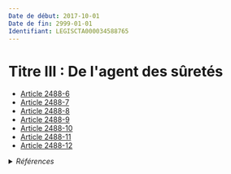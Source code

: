 ```yaml
---
Date de début: 2017-10-01
Date de fin: 2999-01-01
Identifiant: LEGISCTA000034588765
---
```


<h1>Titre III : De l'agent des sûretés</h1>

- [Article 2488-6](article_2488-6.md)
- [Article 2488-7](article_2488-7.md)
- [Article 2488-8](article_2488-8.md)
- [Article 2488-9](article_2488-9.md)
- [Article 2488-10](article_2488-10.md)
- [Article 2488-11](article_2488-11.md)
- [Article 2488-12](article_2488-12.md)

<details>
  <summary><em>Références</em></summary>

  <h2>Articles faisant référence à la section</h2>
  
  <ul>
    <li>
      <a href="https://legal.tricoteuses.fr//redirection/LEGIARTI000034582560?vers=git&vers=legifrance">Ordonnance n° 2017-748 du 4 mai 2017 relative à l'agent des sûretés - article 1 ENTIEREMENT_MODIF</a> CREE source
    </li>
  </ul>
</details>
